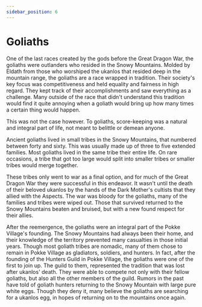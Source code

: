 ```yaml
---
sidebar_position: 6
---
```


# Goliaths

One of the last races created by the gods before the Great Dragon War, the goliaths were outlanders who resided in the Snowy Mountains. Molded by Eldath from those who worshiped the ukanlos that resided deep in the mountain range, the goliaths are a race wrapped in tradition. Their society's key focus was competitiveness and held equality and fairness in high regard. They kept track of their accomplishments and saw everything as a challenge. Many outside of the race that didn't understand this tradition would find it quite annoying when a goliath would bring up how many times a certain thing would happen.

This was not the case however. To goliaths, score-keeping was a natural and integral part of life, not meant to belittle or demean anyone.

Ancient goliaths lived in small tribes in the Snowy Mountains, that numbered between forty and sixty. This was usually made up of three to five extended families. Most goliaths lived in the same tribe their entire life. On rare occasions, a tribe that got too large would split into smaller tribes or smaller tribes would merge together.

These tribes only went to war as a final option, and for much of the Great Dragon War they were successful in this endeavor. It wasn't until the death of their beloved ukanlos by the hands of the Dark Mother's cultists that they allied with the Aspects. The war was bloody for the goliaths, many of the families and tribes were wiped out. Those that survived returned to the Snowy Mountains beaten and bruised, but with a new found respect for their allies.

After the reemergence, the goliaths were an integral part of the Pokke Village's founding. The Snowy Mountains had always been their home, and their knowledge of the territory prevented many casualties in those initial years. Though most goliath tribes are nomadic, many of them chose to remain in Pokke Village as gladiators, soldiers, and hunters. In fact, after the founding of the Hunters Guild in Pokke Village, the goliaths were one of the first to join up. The guild to them, represented the tradition that was lost after ukanlos' death. They were able to compete not only with their fellow goliaths, but also all the other members of the guild. Rumors in the past have told of goliath hunters returning to the Snowy Mountain with large pure white eggs. Though they deny it, many believe the goliaths are searching for a ukanlos egg, in hopes of returning on to the mountains once again.